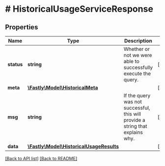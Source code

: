 # # HistoricalUsageServiceResponse

## Properties

Name | Type | Description | Notes
------------ | ------------- | ------------- | -------------
**status** | **string** | Whether or not we were able to successfully execute the query. | [optional] 
**meta** | [**\Fastly\Model\HistoricalMeta**](HistoricalMeta.md) |  | [optional] 
**msg** | **string** | If the query was not successful, this will provide a string that explains why. | [optional] 
**data** | [**\Fastly\Model\HistoricalUsageResults**](HistoricalUsageResults.md) |  | [optional] 


[[Back to API list]](../../README.md#endpoints) [[Back to README]](../../README.md)

